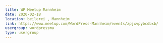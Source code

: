 ```yaml
---
title: WP Meetup Mannheim
date: 2020-02-18
location: beilerei , Mannheim
link: https://www.meetup.com/WordPress-Mannheim/events/zpjxvpybcdbxb/
usergroup: wordpressma
type: usergroup
---
```

